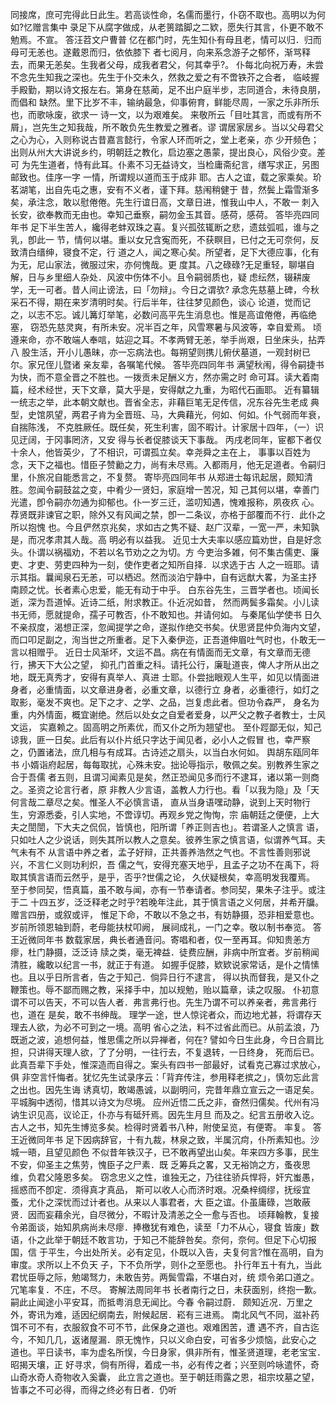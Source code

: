 <!-- { "loadSidebar": true } -->
同接席，庶可完得此日此生。若高谈性命，名儒而墨行，仆窃不取也。高明以为何如?忆赠言集中
录足下从腐字做成，从老篑踏脚之二欵，愿失行其言，仆更不敢不勉焉。不宣。
答汪苕文户曹普
亿在都门时，先生知仆有母且老，情可以归．归而母可无恙也。遂戴恩而归，依依膝下
者七阅月，向来系念游子之郁怀，渐骂释去，而果无恙矣。生我者父母，成我者君父，何其幸乎?。
仆每北向祝万寿，未尝不念先生知我之深也。先生于仆交未久，然救之爱之有不啻铁芥之合者，
临岐握手殿勤，期以诗文报左右。第身在慈蔺，足不出户庭半步，志同道合，未待良朋，而倡和
缺然。里下比岁不丰，输纳最急，仰事俯育，鲜能尽周，一家之乐非所乐也，而歌咏废，欲求一
诗一文，以为艰难矣。
来敬所云「目吐其言，而或有所不屑」，岂先生之知我哉，所不敢负先生教爱之雅者。谬
谓居家居乡。当以父母君父之心为心，入则称说古昔嘉言懿行，令家人环而听之，堂上老亲，亦
少开频色；出则从州大大讲说乡约，明朝廷之教化，启边塞之愚蒙，提出良心，风俗少变。差可
为先生道者，恃有此耳。仆素不习无益诗文，当检庸斋纪言，缮写求正，另图邮致也。佳序一字
一情，所谓规以道而玉于成非
耶。古人之谊，载之家乘矣。玠茗湖笔，出自先屯之惠，安有不义者，谨下拜。慈闱稍健于
昔，然鬓上霜雪渐多矣，承注念，敢以慰倦倦。先生行谊日高，文章日进，惟我山中人，不敢一
刺入长安，欲奉教而无由也。幸知己垂察，嗣勿金玉其音。感荷，感荷。
答毕亮四同年书
足下半生苦人，纔得老蚌双珠之喜。复兴孤弦辄断之悲，遗兹弧呱，谁与之乳，卽此一
节，情何以堪。重以女兄含寃而死，不获瞑目，已付之无可奈何，反致清白缙绅，寝食不定，行
道之人，闻之寒心矣。所望者，足下大德应事，化有为无，尼山家法，微服过宋，亦何愧哉。更
度其。八之碌碌?无足重轻，聊堪自解，日与乡里细人杂处．风波中伤体不小。且令嗣弱质也，疑
虑纭然，辍耕废学，无一可者。昔人间止谤法，曰「勿辩」。今日之谓欤?
承念先慈墓上碑，今秋采石不得，期在来岁清明时矣。行后半年，往往梦见颜色，谈心
论道，觉而记之，以志不忘。诚儿篝灯举笔，必数问高平先生消息也。惟是高谊倦倦，再临绝塞，
窃恐先慈灵爽，有所未安。况半百之年，风雪寒暑与风波等，幸自爱焉。
顷遵来命，亦不敢端人奉唁，姑迎之耳。不孝两臂无恙，举手尚艰，日坐床头，拈弄八
股生活，开小儿愚昧，亦一忘病法也。每朔望则携儿俯伏墓道，一观封树已尔。家兄侄儿暨诸
亲友辈，各嘱笔代候。
答毕亮四同年书
满望秋闱，得令嗣捷书为快，而不意全晋之不胜也。一拨贡未足酬义方，然亦需之时
命可耳。读大着南篇，经术经世，天下文章，莫大乎是，安得献之九重，为昭代石画耶。
近有纂辑一统志之举，此本朝文献也。晋省全志，非藉巨笔无足传信，况东谷先生老成
典型，史馆夙望，两君子肯为全晋班、马，大典藉光，何如、何如。仆气弱而年衰，自揣陈浅，
不克胜厥任。既任矣，死生利害，固不暇计。计家居十四年，（一）识见迂阔，于冈事罔济，又安
得与长者促膝谈天下事哉。
丙戌老同年，宦都下者仅十余人，他皆英少，了不相识，可谓孤立矣。幸尧舜之主在上，
事事以百姓为念，天下之福也。惜臣子赞勷之力，尚有未尽焉。入都雨月，他无足道者。令嗣归
里，仆旅况自能悉言之，不复赘。
寄毕亮四同年书
从郑进士每讯起居，颇知清胜。忽闻令嗣鼓盆之变，中肴少一贤妇，家庭增一苦况，知
己其何以堪，幸善门光遣，卽令嗣亦勿通为抑郁也。仆一岁三迁，滥叨知遇，愧难报称，夙夜疚
心。荐贤既非谏官之职，除外又有风闻之禁，卽一二条议，亦格于部覆而不行．此仆之所以抱愧
也。今且俨然京兆矣，求如古之隽不疑、赵广汉辈，一宽一严，未知孰是，而况孝肃其人哉。高
明必有以益我。
近见士大夫率以感应篇劝世，自是好念头。仆谓以祸福劝，不若以名节劝之之为切。方
今吏治多雑，何不集古儒吏、廉吏、才吏、劳吏四种为一刻，使作吏者之知所自择．以求选于古
人之一班耶。请示其指。曩闻泉石无恙，可以栖迟。然而淡泊宁静中，自有远猷大畧，为圣主抒
南顾之忧。长者素心忠爱，能无有动于中乎。
白东谷先生，三晋学者也。顷闻长逝，深为吾道悼。近诗二纸，附求教正。仆近况如昔，
然而两鬓多霜矣。小儿读书无师，愿就提命，孺子可教否，仆不敢知也。并请何如。
与秦尾仙学使书
日久不亲叔度，渴想正深，忽闻提学之命，遂拟作绝交书矣。伏思贤昆仲负海内文望，
而口叩足副之，洵当世之所重者。足下入秦伊迩，正吾道伸眉吐气时也，仆敢无一言以相赠乎。
近日士风渐坏，文运不昌。病在有情面而无文章，有文章而无德行，拂天下大公之望，
抑孔门首重之科。请托公行，廉耻道丧，俾人才所从出之地，既无真秀才，安得有真举人、真进
士耶。仆尝拙眼观人生平，如见以情面进身者，必重情面，以文章进身者，必重文章，以德行立
身者，必重德行，如灯之取影，毫发不爽也。足下之才、之学、之品，岂复虑此者。但功令森严，
身名为重，内外情面，概宜谢绝。然后以处女之自爱者爱身，以严父之教子者教士，士风文运，
实嘉赖之。固高明之所素优，而又仆之所为翘望也。
至仆踁鄙无似，知己谅我，匪一日矣。此后有以仆片纸只字达于闻见者，必小人之假冒
也，幸严察之，仍置诸法，庶几相与有成耳。古诗述之扇头，以当白水何如。
舆胡东瓯同年书
小婿诣府起居，每每取扰，心殊未安。拙论辱指示，敬佩之矣。别教养生家之合于吾儒
者五则，且谓习闻素见是矣，然正恐闻见多而行不逮耳，诸以第一则商之。圣资之论言行者，原
非教人少言语，盖教人力行也。看「以我为隐」及「天何言哉二章尽之矣。惟圣人不必慎言语，
直从当身语嘿动静，说到上天时物行生，穷源悉委，引人实地，不啻谆切。再观乡党之恂恂，宗
庙朝廷之便便，上大夫之誾誾，下大夫之侃侃，皆慎也，阳所谓「养正则吉也」。若谓圣人之慎言
语，只如吐人之少说话，则失其所以教人之意矣。彼养生家之慎言语，似谓养气耳。夫气未有不
从言语中养之者，孟子好辩，正共善养浩然之气也。不言性善则邪说兴，不言仁义则功利炽，吾
儒之气，安得充塞天地乎，且孟子之功不在禹下，将取其慎言语而云然乎，是乎，否乎?世儒之论，
久伏疑根矣，幸高明发我覆焉。
至于参同契，悟真篇，虽不敢与闻，亦有一节奉请者。参同契，果朱子注乎。或注于二
十四五岁，泛泛释老之时乎?若晚年注此，其于慎言语之义何居，并希开牖。赠言四册，或叙或评，
惟足下命，不敢以不急之书，有妨静摄，恐非相爱意也。岁前所领恩轴到蔚，老母能扶杖叩阙，
展祠成礼，一门之幸。敬以制书奉览。
答王近微同年书
数载家居，典长者通音问。寄唱和者，仅一至再耳。仰知贵恙方瘳，杜门静摄，泛泛诗
牍之类，毫无裨益．徒费应酬，非病中所宜者。岁前稍闻清胜，纔敢以纪言一书，就正于有道。
如握手促膝，欵欵说家常话，是仆之情愫也。且以乎日所言者，告之于知己．倘异日行不逮言，
得以执而督我，是又仆之鞭策也。辱不鄙而赐之教，采择手中，加以规勉，贻以篇章，读之叹服。
仆初意谓不可以告天，不可以告人者．弗言弗行也。先生乃谓不可以养亲者，弗言弗行也，道在
是矣，敢不书绅哉。
理学一途，世人惊诧者众，而边地尤甚，将谓存天理去人欲，为必不可到之一境。高明
省心之法，料不过省此而已。从前孟浪，乃既逝之波，追想何益，惟思儒之所以异禅者，何在?
譬如今日生此身，今日合肩比担，只讲得天理人欲，了了分明，一往行去，不复退转，一日终身，
死而后已。此真吾辈下手处，惟深造而自得之。案头有四书一部最好，试看克己寡过求放心，俱
非空言忏悔者。犹忆先生试录序云：「背弃传注，参用释老摈之」，慎勿忘此言之出也。因先生诲
诱真切，敢竭愚诚，以副明问，完昔年鼎立宣云之一语足矣。平城胸中透彻，惜其以诗文为尽境。
应州近悟二氏之非，奋然归儒矣。代州有冯讷生识见高，议论正，仆亦与有砥歼焉。因先生月旦
而及之。纪言五册收入讫。古人之书，知先生博览多矣。检得时贤着书八种，附使呈览，有便寄。
率复。
答王近微同年书
足下因病辞官，十有九裁，林泉之致，半属沉疴，仆所素知也。沙城一晤，且望见颜色
不似昔年铁汉子，已不敢再望出山矣。年来四方多事，民生不安，仰圣主之焦劳，愧臣子之尸素．既
乏筹兵之畧，又无裕饷之方，蚤夜思维，负君父隆恩多矣。
窃念忠义之性，谁独无之，乃往往骄兵悍将，奸宄蚩愚，摇惑而不卽定．须得真才真品，
斯可以收人心而济时艰。况桑梓绸缪，抚绥宜蚤，尤仆之深忧而过计者也。从来以人事君者，大
臣之谊。仆虽庸碌，岂敢蔽贤．因而妄藉余光，自尽微分，不暇计及清恙之仝一愈与否也。
顷拜翰教，复接令弟面谈，始知夙病尚未尽瘳．捧檄犹有难色，读至「力不从心，寝食
皆废」数语，仆之此举于朝廷不敢言功，于知己不能辞咎矣。奈何，奈何。但足下心切报国，信
于平生，今出处所关。必有定见，仆既以入告，夫复何言?惟在高明，自为审度。求所以上不负天
子，下不负所学，则仆之至愿也。
扑行年五十有九，当此君忧臣辱之际，勉竭驽力，未敢告劳。两鬓雪霜，不堪白对，统
烦令弟口道之。冗笔率复．不庄，不尽。
寄解法周同年书
长者南行之日，未获面别，终抱一歉。嗣此止闻途小平安耳，而抵粤消息无闻比。今春
令嗣过蔚．
颇知近况．万里之外，寄讯为难，适因纪纲南去，附候起居．崧有三进焉。
南北风气不同，滋补药饵不可不有，衣服叙食不可不节，此保身之道也。艰难困苦，遭
遇不齐，自古迄今，不知几几，返诸屋漏．原无愧怍，只以义命白安，可省多少烦恼，此安心之
道也。平日读书，率为虚名所悮，今日身家，俱非所有，惟圣贤道理，老老宝宝．昭揭天壤，正
好寻求，倘有所得，着成一书，必有传之者；兴至则吟咏遣怀，奇山奇水奇人奇物收入奚囊，
此立言之道也。至于朝廷雨露之恩，祖宗坟墓之望，皆事之不可必得，而得之终必有日者．仍听
